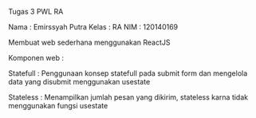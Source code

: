 Tugas 3 PWL RA

Nama  : Emirssyah Putra
Kelas  : RA
NIM  : 120140169

Membuat web sederhana menggunakan ReactJS

Komponen web : 

Statefull : Penggunaan konsep statefull pada submit form dan mengelola data yang disubmit menggunakan usestate

Stateless : Menampilkan jumlah pesan yang dikirim, stateless karna tidak menggunakan fungsi usestate 
